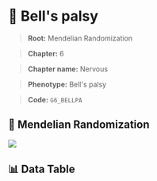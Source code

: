 # 🧪 Bell's palsy

> **Root:** Mendelian Randomization

> **Chapter:** 6  

> **Chapter name:** Nervous

> **Phenotype:** Bell's palsy  

> **Code:** `G6_BELLPA`

## 🧬 Mendelian Randomization  

<img src="/MR/Figures/Forward/G6_BELLPA.png"/>

## 📊 Data Table

<CsvTableMRF src="/public/MR/Data/Forward/G6_BELLPA.csv"/>
